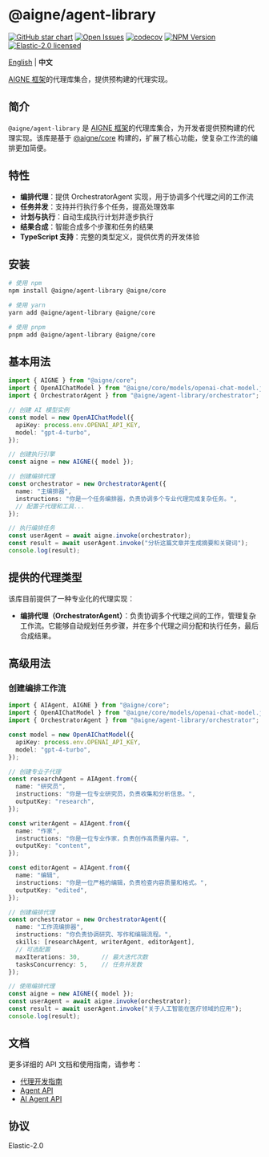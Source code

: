 # @aigne/agent-library

[![GitHub star chart](https://img.shields.io/github/stars/AIGNE-io/aigne-framework?style=flat-square)](https://star-history.com/#AIGNE-io/aigne-framework)
[![Open Issues](https://img.shields.io/github/issues-raw/AIGNE-io/aigne-framework?style=flat-square)](https://github.com/AIGNE-io/aigne-framework/issues)
[![codecov](https://codecov.io/gh/AIGNE-io/aigne-framework/graph/badge.svg?token=DO07834RQL)](https://codecov.io/gh/AIGNE-io/aigne-framework)
[![NPM Version](https://img.shields.io/npm/v/@aigne/agent-library)](https://www.npmjs.com/package/@aigne/agent-library)
[![Elastic-2.0 licensed](https://img.shields.io/npm/l/@aigne/agent-library)](https://github.com/AIGNE-io/aigne-framework/blob/main/LICENSE)

[English](README.md) | **中文**

[AIGNE 框架](https://github.com/AIGNE-io/aigne-framework)的代理库集合，提供预构建的代理实现。

## 简介

`@aigne/agent-library` 是 [AIGNE 框架](https://github.com/AIGNE-io/aigne-framework)的代理库集合，为开发者提供预构建的代理实现。该库是基于 [@aigne/core](https://github.com/AIGNE-io/aigne-framework/tree/main/packages/core) 构建的，扩展了核心功能，使复杂工作流的编排更加简便。

## 特性

- **编排代理**：提供 OrchestratorAgent 实现，用于协调多个代理之间的工作流
- **任务并发**：支持并行执行多个任务，提高处理效率
- **计划与执行**：自动生成执行计划并逐步执行
- **结果合成**：智能合成多个步骤和任务的结果
- **TypeScript 支持**：完整的类型定义，提供优秀的开发体验

## 安装

```bash
# 使用 npm
npm install @aigne/agent-library @aigne/core

# 使用 yarn
yarn add @aigne/agent-library @aigne/core

# 使用 pnpm
pnpm add @aigne/agent-library @aigne/core
```

## 基本用法

```typescript
import { AIGNE } from "@aigne/core";
import { OpenAIChatModel } from "@aigne/core/models/openai-chat-model.js";
import { OrchestratorAgent } from "@aigne/agent-library/orchestrator";

// 创建 AI 模型实例
const model = new OpenAIChatModel({
  apiKey: process.env.OPENAI_API_KEY,
  model: "gpt-4-turbo",
});

// 创建执行引擎
const aigne = new AIGNE({ model });

// 创建编排代理
const orchestrator = new OrchestratorAgent({
  name: "主编排器",
  instructions: "你是一个任务编排器，负责协调多个专业代理完成复杂任务。",
  // 配置子代理和工具...
});

// 执行编排任务
const userAgent = await aigne.invoke(orchestrator);
const result = await userAgent.invoke("分析这篇文章并生成摘要和关键词");
console.log(result);
```

## 提供的代理类型

该库目前提供了一种专业化的代理实现：

- **编排代理（OrchestratorAgent）**：负责协调多个代理之间的工作，管理复杂工作流。它能够自动规划任务步骤，并在多个代理之间分配和执行任务，最后合成结果。

## 高级用法

### 创建编排工作流

```typescript
import { AIAgent, AIGNE } from "@aigne/core";
import { OpenAIChatModel } from "@aigne/core/models/openai-chat-model.js";
import { OrchestratorAgent } from "@aigne/agent-library/orchestrator";

const model = new OpenAIChatModel({
  apiKey: process.env.OPENAI_API_KEY,
  model: "gpt-4-turbo",
});

// 创建专业子代理
const researchAgent = AIAgent.from({
  name: "研究员",
  instructions: "你是一位专业研究员，负责收集和分析信息。",
  outputKey: "research",
});

const writerAgent = AIAgent.from({
  name: "作家",
  instructions: "你是一位专业作家，负责创作高质量内容。",
  outputKey: "content",
});

const editorAgent = AIAgent.from({
  name: "编辑",
  instructions: "你是一位严格的编辑，负责检查内容质量和格式。",
  outputKey: "edited",
});

// 创建编排代理
const orchestrator = new OrchestratorAgent({
  name: "工作流编排器",
  instructions: "你负责协调研究、写作和编辑流程。",
  skills: [researchAgent, writerAgent, editorAgent],
  // 可选配置
  maxIterations: 30,      // 最大迭代次数
  tasksConcurrency: 5,    // 任务并发数
});

// 使用编排代理
const aigne = new AIGNE({ model });
const userAgent = await aigne.invoke(orchestrator);
const result = await userAgent.invoke("关于人工智能在医疗领域的应用");
console.log(result);
```

## 文档

更多详细的 API 文档和使用指南，请参考：

- [代理开发指南](../../docs/agent-development.zh.md)
- [Agent API](../../docs/apis/agent-api.zh.md)
- [AI Agent API](../../docs/apis/ai-agent-api.zh.md)

## 协议

Elastic-2.0
